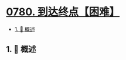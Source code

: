 # [0780. 到达终点【困难】](https://github.com/tnotesjs/TNotes.leetcode/tree/main/notes/0780.%20%E5%88%B0%E8%BE%BE%E7%BB%88%E7%82%B9%E3%80%90%E5%9B%B0%E9%9A%BE%E3%80%91)

<!-- region:toc -->

- [1. 📝 概述](#1--概述)

<!-- endregion:toc -->

## 1. 📝 概述
